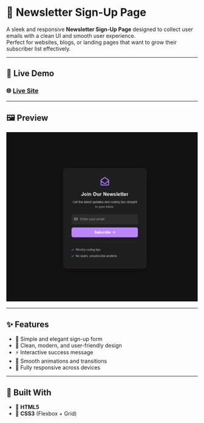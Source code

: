 # 📰 Newsletter Sign-Up Page

A sleek and responsive **Newsletter Sign-Up Page** designed to collect user emails with a clean UI and smooth user experience.  
Perfect for websites, blogs, or landing pages that want to grow their subscriber list effectively.

---

## 🚀 Live Demo

### 🌐 [**Live Site**](https://sulimanxo1.github.io/Newsletter-Sign-up/)

---

## 🖼️ Preview

![Newsletter Preview](/Image/preview.png)

---

## ✨ Features

- 📧 Simple and elegant sign-up form
- 🎨 Clean, modern, and user-friendly design
- ⚡ Interactive success message
- 🧩 Smooth animations and transitions
- 📱 Fully responsive across devices

---

## 🧩 Built With

- 🧱 **HTML5**
- 🎨 **CSS3** (Flexbox + Grid)
